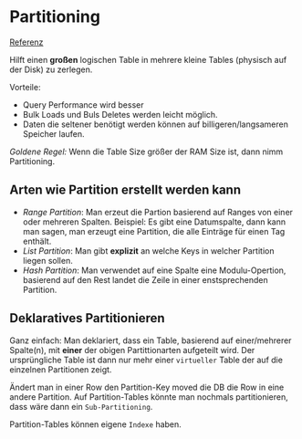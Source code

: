 # Partitioning

[Referenz](https://www.postgresql.org/docs/current/ddl-partitioning.html)

Hilft einen **großen** logischen Table in mehrere kleine Tables (physisch auf der Disk) zu zerlegen.

Vorteile:

- Query Performance wird besser
- Bulk Loads und Buls Deletes werden leicht möglich.
- Daten die seltener benötigt werden können auf billigeren/langsameren Speicher laufen.

*Goldene Regel:* Wenn die Table Size größer der RAM Size ist, dann nimm Partitioning.

## Arten wie Partition erstellt werden kann

- *Range Partition*: Man erzeut die Partion basierend auf Ranges von einer oder mehreren Spalten. Beispiel: Es gibt eine Datumspalte, dann kann man sagen, man erzeugt eine Partition, die alle Einträge für einen Tag enthält.
- *List Partition*: Man gibt **explizit** an welche Keys in welcher Partition liegen sollen.
- *Hash Partition*: Man verwendet auf eine Spalte eine Modulu-Opertion, basierend auf den Rest landet die Zeile in einer enstsprechenden Partition.

## Deklaratives Partitionieren
Ganz einfach: Man deklariert, dass ein Table, basierend auf einer/mehrerer Spalte(n), mit **einer** der obigen Partittionarten aufgeteilt wird. Der ursprüngliche Table ist dann nur mehr einer `virtueller` Table der auf die einzelnen Partitionen zeigt. 

Ändert man in einer Row den Partition-Key moved die DB die Row in eine andere Partition. Auf Partition-Tables könnte man nochmals partitionieren, dass wäre dann ein `Sub-Partitioning`. 

Partition-Tables können eigene `Indexe` haben.
